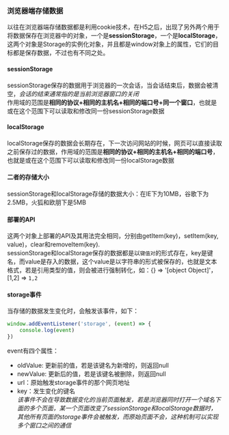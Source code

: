 ### 浏览器端存储数据
以往在浏览器端存储数据都是利用cookie技术，在H5之后，出现了另外两个用于将数据保存在浏览器中的对象，一个是**sessionStorage**，一个是**localStorage**，这两个对象是Storage的实例化对象，并且都是window对象上的属性，它们的目标都是保存数据，不过也有不同之处。  
#### sessionStorage
sessionStorage保存的数据用于浏览器的一次会话，当会话结束后，数据会被清空，*会话的结束通常指的是当前浏览器窗口的关闭*  
作用域的范围是**相同的协议+相同的主机名+相同的端口号+同一个窗口**，也就是或在这个范围下可以读取和修改同一份sessionStorage数据
#### localStorage
localStorage保存的数据会长期存在，下一次访问网站的时候，网页可以直接读取之前保存过的数据，作用域的范围是**相同的协议+相同的主机名+相同的端口号**，也就是或在这个范围下可以读取和修改同一份localStorage数据
#### 二者的存储大小
sessionStorage和localStorage存储的数据大小：在IE下为10MB，谷歌下为2.5MB，火狐和欧朋下是5MB
#### 部署的API
这两个对象上部署的API及其用法完全相同，分别由getItem(key)，setItem(key, value)，clear和removeItem(key).  
sessionStorage和localStorage保存的数据都是以`键值对`的形式存在，key是键名，而value是存入的数据，这个value是以字符串的形式被保存的，也就是文本格式，若是引用类型的值，则会被进行强制转化，如：{} => '[object Object]'，[1,2] => `1,2`
#### storage事件
当存储的数据发生变化时，会触发该事件，如下：  
```js
window.addEventListener('storage', (event) => {
    console.log(event)
})
```
event有四个属性：  
- oldValue: 更新前的值，若是该键名为新增的，则返回null
- newValue: 更新后的值，若是该键名被删除，则返回null
- url：原始触发storage事件的那个网页地址
- key：发生变化的键名  
*该事件不会在导致数据变化的当前页面触发，若是浏览器同时打开一个域名下面的多个页面，某一个页面改变了sessionStorage和localStorage数据时，其他所有页面的storage事件会被触发，而原始页面不会，这种机制可以实现多个窗口之间的通信*

